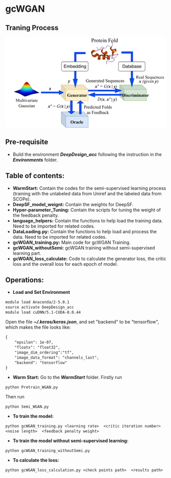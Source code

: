 # gcWGAN

## Traning Process
![Training-Process](Training-Process.png)

## Pre-requisite
* Build the environment ***DeepDesign_acc*** following the instruction in the ***Environments*** folder.

## Table of contents:
* **WarmStart:** Contain the codes for the semi-supervised learning process (training with the unlabeled data from Uniref and the labeled data from SCOPe).
* **DeepSF_model_weignt:** Contain the weights for DeepSF.
* **Hyper-parameter_Tuning:** Contain the scripts for tuning the weight of the feedback penalty.
* **language_helpers:** Contain the functions to help load the training data. Need to be imported for related codes.
* **DataLoading.py:** Contain the functions to help load and process the data. Need to be imported for related codes.
* **gcWGAN_training.py:** Main code for gcWGAN Training.
* **gcWGAN_withoutSemi:** gcWGAN training without semi-supervised learning part.
* **gcWGAN_loss_calculate:** Code to calculate the generator loss, the critic loss and the overall loss for each epoch of model.

## Operations:
* **Load and Set Environment**
```
module load Anaconda/2-5.0.1
source activate DeepDesign_acc
module load cuDNN/5.1-CUDA-8.0.44
```
Open the file ***~/.keras/keras.json***, and set "backend" to be "tensorflow", which makes the file looks like:
```
{
    "epsilon": 1e-07,
    "floatx": "float32",
    "image_dim_ordering":"tf",
    "image_data_format": "channels_last",
    "backend": "tensorflow"
}
```
* **Warm Start:** Go to the ***WarmStart*** folder. Firstly run 
```
python Pretrain_WGAN.py  
```
Then run
```
python Semi_WGAN.py  
```
* **To train the model:**
```
python gcWGAN_training.py <learning rate>  <critic iteration number>  <noise length>  <feedback penalty weight>
```
* **To train the model without semi-supervised learning:**
```
python gcWGAN_training_withoutSemi.py 
```
* **To calculate the loss:**
```
python gcWGAN_loss_calculation.py <check points path>  <results path>
```
